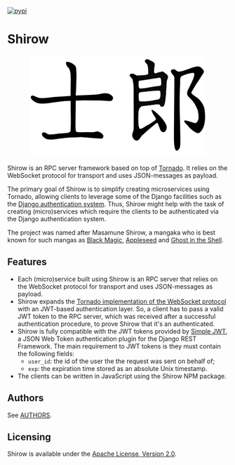 [![pypi](https://img.shields.io/pypi/v/shirow.svg)](https://pypi.org/project/shirow/)

# Shirow

<p align="center">
    <img src="/logo/400x232.png" alt="Shirow">
</p>

Shirow is an RPC server framework based on top of [Tornado](http://tornadoweb.org/en/stable/). It relies on the WebSocket protocol for transport and uses JSON-messages as payload.

The primary goal of Shirow is to simplify creating microservices using Tornado, allowing clients to leverage some of the Django facilities such as the [Django authentication system](https://docs.djangoproject.com/en/2.2/topics/auth/). Thus, Shirow might help with the task of creating (micro)services which require the clients to be authenticated via the Django authentication system.

The project was named after Masamune Shirow, a mangaka who is best known for such mangas as [Black Magic](https://en.wikipedia.org/wiki/Black_Magic_(manga)), [Appleseed](https://en.wikipedia.org/wiki/Appleseed_(manga)) and [Ghost in the Shell](https://en.wikipedia.org/wiki/Ghost_in_the_Shell_(manga)).

## Features

* Each (micro)service built using Shirow is an RPC server that relies on the WebSocket protocol for transport and uses JSON-messages as payload.
* Shirow expands the [Tornado implementation of the WebSocket protocol](https://www.tornadoweb.org/en/stable/websocket.html) with an JWT-based authentication layer. So, a client has to pass a valid JWT token to the RPC server, which was received after a successful authentication procedure, to prove Shirow that it's an authenticated.
* Shirow is fully compatible with the JWT tokens provided by [Simple JWT](https://github.com/SimpleJWT/django-rest-framework-simplejwt), a JSON Web Token authentication plugin for the Django REST Framework. The main requirement to JWT tokens is they must contain the following fields:
  * `user_id`: the id of the user the the request was sent on behalf of;
  * `exp`: the expiration time stored as an absolute Unix timestamp.
* The clients can be written in JavaScript using the Shirow NPM package.

## Authors

See [AUTHORS](AUTHORS.md).

## Licensing

Shirow is available under the [Apache License, Version 2.0](LICENSE).

